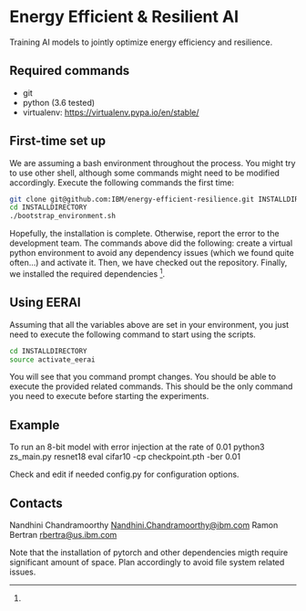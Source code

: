 Energy Efficient & Resilient AI
===============================

Training AI models to jointly optimize energy efficiency and resilience.

Required commands
-----------------

* git
* python (3.6 tested)
* virtualenv: https://virtualenv.pypa.io/en/stable/

First-time set up
-----------------

We are assuming a bash environment throughout the process. You might
try to use other shell, although some commands might need to be
modified accordingly. Execute the following commands the first
time:

```bash
git clone git@github.com:IBM/energy-efficient-resilience.git INSTALLDIRECTORY
cd INSTALLDIRECTORY
./bootstrap_environment.sh
```

Hopefully, the installation is complete. Otherwise, report the
error to the development team. The commands above did the following:
create a virtual python environment to avoid any dependency issues
(which we found quite often...) and activate it. Then, we have
checked out the repository. Finally, we installed the required
dependencies [^1].

Using EERAI
-----------

Assuming that all the variables above are set in your environment,
you just need to execute the following command to start using the
scripts.

```bash
cd INSTALLDIRECTORY
source activate_eerai
```

You will see that you command prompt changes. You should be able
to execute the provided related commands. This should be the only
command you need to execute before starting the experiments.

Example
-------

To run an 8-bit model with error injection at the rate of 0.01
python3 zs_main.py resnet18 eval cifar10 -cp checkpoint.pth -ber 0.01

Check and edit if needed config.py for configuration options.

Contacts
--------
Nandhini Chandramoorthy <Nandhini.Chandramoorthy@ibm.com>
Ramon Bertran <rbertra@us.ibm.com>



[^1]:
  Note that the installation of pytorch and other dependencies migth require
  significant amount of space. Plan accordingly to avoid file system related
  issues.
